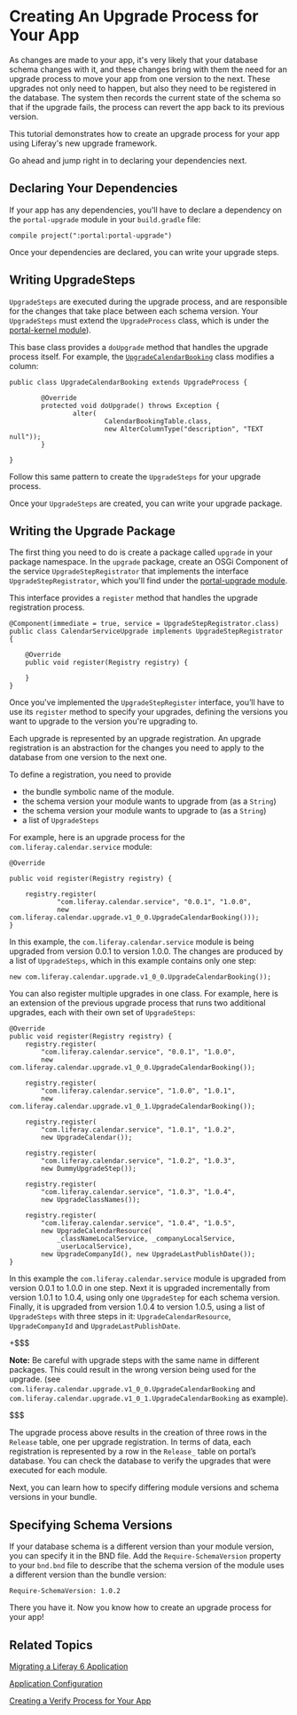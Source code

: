 # Creating An Upgrade Process for Your App [](id=creating-an-upgrade-process-for-your-app)

As changes are made to your app, it's very likely that your database schema
changes with it, and these changes bring with them the need for an upgrade
process to move your app from one version to the next. These upgrades not only
need to happen, but also they need to be registered in the database. The system
then records the current state of the schema so that if the upgrade fails, the
process can revert the app back to its previous version.

This tutorial demonstrates how to create an upgrade process for your app using
Liferay's new upgrade framework. 

Go ahead and jump right in to declaring your dependencies next.

## Declaring Your Dependencies [](id=declaring-your-dependencies)

If your app has any dependencies, you'll have to declare a dependency on the
`portal-upgrade` module in your `build.gradle` file:

    compile project(":portal:portal-upgrade")

Once your dependencies are declared, you can write your upgrade steps.

## Writing UpgradeSteps [](id=writing-upgradesteps)

`UpgradeSteps` are executed during the upgrade process, and are responsible for
the changes that take place between each schema version. Your `UpgradeSteps` 
must extend the `UpgradeProcess` class, which is under the 
[portal-kernel module](https://github.com/liferay/liferay-portal/tree/master/portal-kernel)).

This base class provides a `doUpgrade` method that handles the upgrade process
itself. For example, the [`UpgradeCalendarBooking`](https://github.com/liferay/liferay-portal/blob/2960360870ae69360861a720136e082a06c5548f/modules/apps/forms-and-workflow/calendar/calendar-service/src/main/java/com/liferay/calendar/upgrade/v1_0_0/UpgradeCalendarBooking.java) 
class modifies a column: 

    public class UpgradeCalendarBooking extends UpgradeProcess {

            @Override
            protected void doUpgrade() throws Exception {
                    alter(
                            CalendarBookingTable.class,
                            new AlterColumnType("description", "TEXT null"));
            }

    }
    
Follow this same pattern to create the `UpgradeSteps` for your upgrade process.

Once your `UpgradeSteps` are created, you can write your upgrade package.

## Writing the Upgrade Package [](id=writing-the-upgrade-package)

The first thing you need to do is create a package called `upgrade` in your 
package namespace. In the `upgrade` package, create an OSGi Component of 
the service `UpgradeStepRegistrator` that implements the interface 
`UpgradeStepRegistrator`, which you'll find under the [portal-upgrade module](https://github.com/liferay/liferay-portal/tree/master/modules/portal/portal-upgrade).

This interface provides a `register` method that handles the upgrade 
registration process.

    @Component(immediate = true, service = UpgradeStepRegistrator.class)
    public class CalendarServiceUpgrade implements UpgradeStepRegistrator {
    
    	@Override
    	public void register(Registry registry) {
    	
    	}
    }

Once you've implemented the `UpgradeStepRegister` interface, you’ll have to use 
its `register` method to specify your upgrades, defining the versions you want
to upgrade to the version you're upgrading to.

Each upgrade is represented by an upgrade registration. An upgrade registration 
is an abstraction for the changes you need to apply to the database from one 
version to the next one.

To define a registration, you need to provide

- the bundle symbolic name of the module.
- the schema version your module wants to upgrade from (as a `String`)
- the schema version your module wants to upgrade to (as a `String`)
- a list of `UpgradeSteps`

For example, here is an upgrade process for the `com.liferay.calendar.service`
module:

    @Override

    public void register(Registry registry) {
    
    	registry.register(
        		"com.liferay.calendar.service", "0.0.1", "1.0.0",
        		new com.liferay.calendar.upgrade.v1_0_0.UpgradeCalendarBooking()));    
    }

In this example, the `com.liferay.calendar.service` module is being upgraded 
from version 0.0.1 to version 1.0.0. The changes are produced by a list of 
`UpgradeSteps`, which in this example contains only one step:

    new com.liferay.calendar.upgrade.v1_0_0.UpgradeCalendarBooking());

You can also register multiple upgrades in one class. For example, here is an
extension of the previous upgrade process that runs two additional upgrades, 
each with their own set of `UpgradeSteps`:

    @Override
    public void register(Registry registry) {
        registry.register(
            "com.liferay.calendar.service", "0.0.1", "1.0.0",
            new com.liferay.calendar.upgrade.v1_0_0.UpgradeCalendarBooking());

        registry.register(
            "com.liferay.calendar.service", "1.0.0", "1.0.1",
            new com.liferay.calendar.upgrade.v1_0_1.UpgradeCalendarBooking());

        registry.register(
            "com.liferay.calendar.service", "1.0.1", "1.0.2",
            new UpgradeCalendar());

        registry.register(
            "com.liferay.calendar.service", "1.0.2", "1.0.3",
            new DummyUpgradeStep());

        registry.register(
            "com.liferay.calendar.service", "1.0.3", "1.0.4",
            new UpgradeClassNames());

        registry.register(
            "com.liferay.calendar.service", "1.0.4", "1.0.5",
            new UpgradeCalendarResource(
                _classNameLocalService, _companyLocalService,
                _userLocalService),
            new UpgradeCompanyId(), new UpgradeLastPublishDate());
    }

In this example the `com.liferay.calendar.service` module is upgraded from 
version 0.0.1 to 1.0.0 in one step. Next it is upgraded incrementally from 
version 1.0.1 to 1.0.4, using only one `UpgradeStep` for each schema version. 
Finally, it is upgraded from version 1.0.4 to version 1.0.5, using a list of 
`UpgradeSteps` with three steps in it: `UpgradeCalendarResource`, 
`UpgradeCompanyId` and `UpgradeLastPublishDate`.

+$$$

**Note:** Be careful with upgrade steps with the same name in different packages. 
This could result in the wrong version being used for the upgrade.
(see `com.liferay.calendar.upgrade.v1_0_0.UpgradeCalendarBooking` 
and `com.liferay.calendar.upgrade.v1_0_1.UpgradeCalendarBooking` as example).

$$$

The upgrade process above results in the creation of three rows in the `Release`
table, one per upgrade registration. In terms of data, each registration is
represented by a row in the `Release_` table on portal’s database. You can check
the database to verify the upgrades that were executed for each module.

Next, you can learn how to specify differing module versions and schema versions
in your bundle.

## Specifying Schema Versions [](id=specifying-schema-versions)

If your database schema is a different version than your module version, you can 
specify it in the BND file. Add the `Require-SchemaVersion` property to your 
`bnd.bnd` file to describe that the schema version of the module uses a 
different version than the bundle version:

    Require-SchemaVersion: 1.0.2

There you have it. Now you know how to create an upgrade process for your app!

## Related Topics [](id=related-topics)

[Migrating a Liferay 6 Application](/develop/tutorials/-/knowledge_base/7-0/migrating-a-liferay-6-application)

[Application Configuration](/develop/tutorials/-/knowledge_base/7-0/application-configuration)

[Creating a Verify Process for Your App](/develop/tutorials/-/knowledge_base/7-0/creating-a-verify-process-for-your-app)
